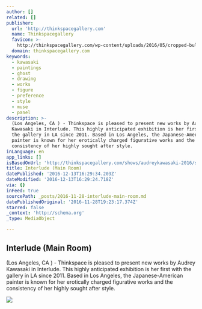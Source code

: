 ```yaml
---
author: []
related: []
publisher:
  url: 'http://thinkspacegallery.com'
  name: Thinkspacegallery
  favicon: >-
    http://thinkspacegallery.com/wp-content/uploads/2016/05/cropped-bulb-1-192x192.gif
  domain: thinkspacegallery.com
keywords:
  - kawasaki
  - paintings
  - ghost
  - drawing
  - works
  - figure
  - preference
  - style
  - muse
  - panel
description: >-
  (Los Angeles, CA ) - Thinkspace is pleased to present new works by Audrey
  Kawasaki in Interlude. This highly anticipated exhibition is her first with
  the gallery in LA since 2011. Based in Los Angeles, the Japanese-American
  painter is known for her erotically charged figurative works and the
  consistency of her highly sought after style.
inLanguage: en
app_links: []
isBasedOnUrl: 'http://thinkspacegallery.com/shows/audreykawasaki-2016/show-pieces/'
title: Interlude (Main Room)
datePublished: '2016-12-13T16:29:34.203Z'
dateModified: '2016-12-13T16:29:24.718Z'
via: {}
inFeed: true
sourcePath: _posts/2016-11-28-interlude-main-room.md
datePublishedOriginal: '2016-11-28T19:23:17.374Z'
starred: false
_context: 'http://schema.org'
_type: MediaObject

---
```

<article style=""><h1>Interlude (Main Room)</h1><p>(Los Angeles, CA ) - Thinkspace is pleased to present new works by Audrey Kawasaki in Interlude. This highly anticipated exhibition is her first with the gallery in LA since 2011. Based in Los Angeles, the Japanese-American painter is known for her erotically charged figurative works and the consistency of her highly sought after style.</p><img src="http://thinkspacegallery.com/wp-content/uploads/2014/09/audreykawasaki2016.jpg" /></article>